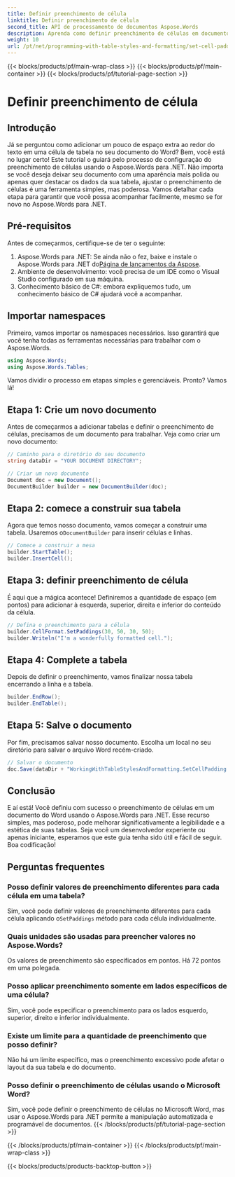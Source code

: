 ```yaml
---
title: Definir preenchimento de célula
linktitle: Definir preenchimento de célula
second_title: API de processamento de documentos Aspose.Words
description: Aprenda como definir preenchimento de células em documentos do Word usando o Aspose.Words para .NET com nosso guia passo a passo. Melhore a formatação de tabela do seu documento facilmente.
weight: 10
url: /pt/net/programming-with-table-styles-and-formatting/set-cell-padding/
---
```


{{< blocks/products/pf/main-wrap-class >}}
{{< blocks/products/pf/main-container >}}
{{< blocks/products/pf/tutorial-page-section >}}

# Definir preenchimento de célula

## Introdução

Já se perguntou como adicionar um pouco de espaço extra ao redor do texto em uma célula de tabela no seu documento do Word? Bem, você está no lugar certo! Este tutorial o guiará pelo processo de configuração do preenchimento de células usando o Aspose.Words para .NET. Não importa se você deseja deixar seu documento com uma aparência mais polida ou apenas quer destacar os dados da sua tabela, ajustar o preenchimento de células é uma ferramenta simples, mas poderosa. Vamos detalhar cada etapa para garantir que você possa acompanhar facilmente, mesmo se for novo no Aspose.Words para .NET.

## Pré-requisitos

Antes de começarmos, certifique-se de ter o seguinte:

1. Aspose.Words para .NET: Se ainda não o fez, baixe e instale o Aspose.Words para .NET do[Página de lançamentos da Aspose](https://releases.aspose.com/words/net/).
2. Ambiente de desenvolvimento: você precisa de um IDE como o Visual Studio configurado em sua máquina.
3. Conhecimento básico de C#: embora expliquemos tudo, um conhecimento básico de C# ajudará você a acompanhar.

## Importar namespaces

Primeiro, vamos importar os namespaces necessários. Isso garantirá que você tenha todas as ferramentas necessárias para trabalhar com o Aspose.Words.

```csharp
using Aspose.Words;
using Aspose.Words.Tables;
```

Vamos dividir o processo em etapas simples e gerenciáveis. Pronto? Vamos lá!

## Etapa 1: Crie um novo documento

Antes de começarmos a adicionar tabelas e definir o preenchimento de células, precisamos de um documento para trabalhar. Veja como criar um novo documento:

```csharp
// Caminho para o diretório do seu documento
string dataDir = "YOUR DOCUMENT DIRECTORY";

// Criar um novo documento
Document doc = new Document();
DocumentBuilder builder = new DocumentBuilder(doc);
```

## Etapa 2: comece a construir sua tabela

 Agora que temos nosso documento, vamos começar a construir uma tabela. Usaremos o`DocumentBuilder` para inserir células e linhas.

```csharp
// Comece a construir a mesa
builder.StartTable();
builder.InsertCell();
```

## Etapa 3: definir preenchimento de célula

É aqui que a mágica acontece! Definiremos a quantidade de espaço (em pontos) para adicionar à esquerda, superior, direita e inferior do conteúdo da célula.

```csharp
// Defina o preenchimento para a célula
builder.CellFormat.SetPaddings(30, 50, 30, 50);
builder.Writeln("I'm a wonderfully formatted cell.");
```

## Etapa 4: Complete a tabela

Depois de definir o preenchimento, vamos finalizar nossa tabela encerrando a linha e a tabela.

```csharp
builder.EndRow();
builder.EndTable();
```

## Etapa 5: Salve o documento

Por fim, precisamos salvar nosso documento. Escolha um local no seu diretório para salvar o arquivo Word recém-criado.

```csharp
// Salvar o documento
doc.Save(dataDir + "WorkingWithTableStylesAndFormatting.SetCellPadding.docx");
```

## Conclusão

E aí está! Você definiu com sucesso o preenchimento de células em um documento do Word usando o Aspose.Words para .NET. Esse recurso simples, mas poderoso, pode melhorar significativamente a legibilidade e a estética de suas tabelas. Seja você um desenvolvedor experiente ou apenas iniciante, esperamos que este guia tenha sido útil e fácil de seguir. Boa codificação!

## Perguntas frequentes

### Posso definir valores de preenchimento diferentes para cada célula em uma tabela?
 Sim, você pode definir valores de preenchimento diferentes para cada célula aplicando o`SetPaddings` método para cada célula individualmente.

### Quais unidades são usadas para preencher valores no Aspose.Words?
Os valores de preenchimento são especificados em pontos. Há 72 pontos em uma polegada.

### Posso aplicar preenchimento somente em lados específicos de uma célula?
Sim, você pode especificar o preenchimento para os lados esquerdo, superior, direito e inferior individualmente.

### Existe um limite para a quantidade de preenchimento que posso definir?
Não há um limite específico, mas o preenchimento excessivo pode afetar o layout da sua tabela e do documento.

### Posso definir o preenchimento de células usando o Microsoft Word?
Sim, você pode definir o preenchimento de células no Microsoft Word, mas usar o Aspose.Words para .NET permite a manipulação automatizada e programável de documentos.
{{< /blocks/products/pf/tutorial-page-section >}}

{{< /blocks/products/pf/main-container >}}
{{< /blocks/products/pf/main-wrap-class >}}

{{< blocks/products/products-backtop-button >}}
